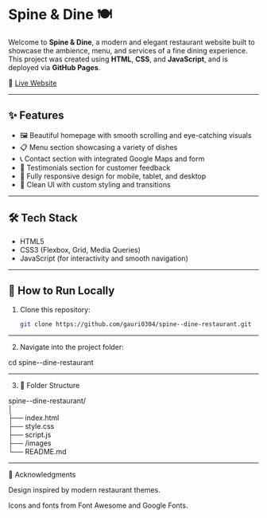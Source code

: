# Spine & Dine 🍽️

Welcome to **Spine & Dine**, a modern and elegant restaurant website built to showcase the ambience, menu, and services of a fine dining experience. This project was created using **HTML**, **CSS**, and **JavaScript**, and is deployed via **GitHub Pages**.

🔗 [Live Website](https://gauri0304.github.io/spine--dine-restaurant/)

---

## ✨ Features

- 🖼️ Beautiful homepage with smooth scrolling and eye-catching visuals
- 📋 Menu section showcasing a variety of dishes
- 📞 Contact section with integrated Google Maps and form
- 💬 Testimonials section for customer feedback
- 📱 Fully responsive design for mobile, tablet, and desktop
- 🎨 Clean UI with custom styling and transitions

---

## 🛠️ Tech Stack

- HTML5
- CSS3 (Flexbox, Grid, Media Queries)
- JavaScript (for interactivity and smooth navigation)

---

## 🚀 How to Run Locally

1. Clone this repository:
   ```bash
   git clone https://github.com/gauri0304/spine--dine-restaurant.git

---

2. Navigate into the project folder:

cd spine--dine-restaurant

---

3. 📁 Folder Structure

spine--dine-restaurant/ <br>
│ <br>
├── index.html <br>
├── style.css <br>
├── script.js <br>
├── /images <br>
└── README.md 

--- 

🤝 Acknowledgments

Design inspired by modern restaurant themes.

Icons and fonts from Font Awesome and Google Fonts.
